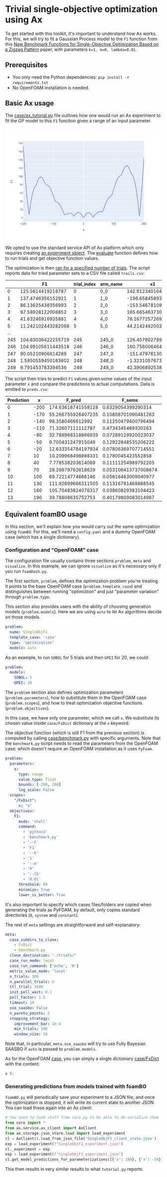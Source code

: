 # Trivial single-objective optimization using Ax

To get started with this toolkit, it's important to understand how Ax works. For this,
we will try to fit a Gaussian Process model to the `F1` function from this
[New Benchmark Functions for Single-Objective
Optimization Based on a Zigzag Pattern](https://ieeexplore.ieee.org/stamp/stamp.jsp?tp=&arnumber=9684455)
paper, with parameters `k=1, m=0, lambda=0.01`.

## Prerequisites

- You only need the Python dependencies: `pip install -r requirements.txt`
- No OpenFOAM installation is needed.

## Basic Ax usage

The [case/ax_tutorial.py](case/ax_tutorial.py) file outlines how one would run an Ax experiment to fit
the GP model to this `F1` function given a range of an input parameter.

![](case/F1.png)

We opted to use the standard service API of Ax platform which only requires creating
[an experiment object](case/tutorial.py#L30). The [evaluate](case/tutorial.py#L25) function
defines how to run trials and get objective function values.

The optimization is then [ran for a specified number of trials](case/tutorial.py#L47).
The script reports data for tried parameter sets to a CSV file called `trails.csv`:

|     | F1                 | trial_index | arm_name | x1                  | trial_status | generation_method |
|-----|--------------------|-------------|----------|---------------------|--------------|-------------------|
| 0   | 125.5614419218787  | 0           | 0_0      | 142.91234016418457  | COMPLETED    | Sobol             |
| 1   | 137.4746356152921  | 1           | 1_0      | -196.65845893323421 | COMPLETED    | Sobol             |
| 2   | 86.13625438356993  | 2           | 2_0      | -153.54678109288216 | COMPLETED    | Sobol             |
| 3   | 97.58928122008852  | 3           | 3_0      | 165.66546373069286  | COMPLETED    | Sobol             |
| 4   | 41.63246916935881  | 4           | 4_0      | 78.16772572696209   | COMPLETED    | Sobol             |
| 5   | 11.242102443282068 | 5           | 5_0      | 44.21424820034855   | COMPLETED    | GPEI              |
| ... |                    |             |          |                     |              |                   |
| 245 | 104.63036422255719 | 245         | 245_0    | 126.4579027891159   | COMPLETED    | GPEI              |
| 246 | 104.99105611443518 | 246         | 246_0    | 160.75600646436214  | COMPLETED    | GPEI              |
| 247 | 90.05210906614289  | 247         | 247_0    | -151.47976130247116 | COMPLETED    | GPEI              |
| 248 | 1.5850559450163602 | 248         | 248_0    | -1.3231057673692703 | COMPLETED    | GPEI              |
| 249 | 9.791453783394536  | 249         | 249_0    | 42.39068925380707   | COMPLETED    | GPEI              |

The script then tries to predict `F1` values given some values of the input parameter `x` and compare
the predictions to actual computations. Data is emitted to `preds.csv`:

| Prediction | x    | F_pred             | F_sems               | F                  |
|------------|------|--------------------|----------------------|--------------------|
| 0          | -200 | 174.63618741558128 | 0.6329054399290314   | 175.44945250727628 |
| 1          | -170 | 55.266755926407235 | 0.10808701090481283  | 55.23857491879557  |
| 2          | -140 | 98.3580466612992   | 0.11250479400796494  | 98.3580735569487   |
| 3          | -110 | 71.32607111112787  | 0.4734345489330263   | 71.33040206550703  |
| 4          | -80  | 32.788968318866935 | 0.07289129920023037  | 32.78958246623382  |
| 5          | -50  | 9.700431247915049  | 0.12922848535206222  | 9.589242746631385  |
| 6          | -20  | 12.633354784197934 | 0.07806369707714551  | 12.635374268256818 |
| 7          | 10   | 10.209968498988331 | 0.1780045423552858   | 10.210209848078966 |
| 8          | 40   | 7.778538203614069  | 0.11111254989792205  | 7.5680249530792825 |
| 9          | 70   | 28.29979762618629  | 0.053106413737008674 | 28.30486598718789  |
| 10         | 100  | 69.72214774666146  | 0.05616463009040977  | 69.7002111088937   |
| 11         | 130  | 111.92699666311505 | 0.11316781468888545  | 111.92357036826641 |
| 12         | 160  | 105.70483824076317 | 0.03860829383104423  | 105.69503316665066 |
| 13         | 190  | 39.78808635752753  | 0.40179809083014967  | 39.460772096629526 |

## Equivalent foamBO usage

In this section, we'll explain how you would carry out the same optimization using
`foamBO`. For this, we'll need a `config.yaml` and a dummy OpenFOAM case (which has
a single dictionary).

### Configuration and "OpenFOAM" case

The configuration file usually contains three sections `problem`, `meta` and `visualize`.
In this example, we can ignore `visualize` as it's necessary only if you run `foamDash.py`. 

The first section, `problem`, defines the optimization problem you're treating.
It points to the base OpenFOAM case (`problem.template_case`) and distinguishes between
running "optimiztion" and just "parameter variation" through `problem.type`.

This section also provides users with the ability of choosing generation models (`problem.models`).
Here we are using `auto` to let Ax algorithms decide on those models.
```yaml
problem:
  name: SingleObjF1
  template_case: 'case'
  type: 'optimization'
  models: auto
```

As an example, to run `SOBOL` for 5 trials and then `GPEI` for 20, we could:
```yaml
problem:
  models:
    SOBOL: 5
    GPEI: 20
```

The `problem` section also defines optimization parameters (`problem.parameters`),
how to substitute them in the OpenFOAM case (`problem.scopes`), and how to
treat optimization objective functions (`problem.objectives`).

In this case, we have only one parameter, which we call `x`. We substitute its chosen
value inside `case/FxDict` dictionary at the `x` keyword.

The objective function (which is still F1 from the previous section) is computed by
calling [case/benchmark.py](case/benchmark.py) with specific arguments. Note that
the `benchmark.py` script needs to read the parameters from the OpenFOAM case; which
doesn't require an OpenFOAM installation as it uses `PyFoam`.

```yaml
problem:
  parameters:
    x:
      type: range
      value_type: float
      bounds: [-200, 200]
      log_scale: False
  scopes:
    "/FxDict":
      x: "x"
  objectives:
    F1:
      mode: 'shell'
      command: 
        - 'python3'
        - 'benchmark.py'
        - '--F'
        - 'F1'
        - '--k'
        - '1'
        - '--m'
        - '0'
        - '--lb'
        - '0.01'
      threshold: 80
      minimize: True
      lower_is_better: True
```

It's also important to specify which cases files/folders are copied when generating
the trials as PyFOAM, by default, only copies standard directories (`0`, `system` and `constant`).

The rest of `meta` settings are straightforward and self-explanatory:
```yaml
meta:
  case_subdirs_to_clone:
    - FxDict
    - benchmark.py
  clone_destination: "./trials/"
  case_run_mode: local
  case_run_command: ['echo', '0']
  metric_value_mode: 'local'
  n_trials: 300
  n_parallel_trials: 5
  ttl_trial: 3600
  init_poll_wait: 0.1
  poll_factor: 1.5
  timeout: 10
  use_saasbo: False
  n_pareto_points: 5
  stopping_strategy:
    improvement_bar: 1e-4
    min_trials: 100
    window_size: 10
```

Note that, in particular, `meta.use_saasbo` will try to use Fully Bayesian SAASBO if `auto` is passed
to `problem.models`.

As for the OpenFOAM [case](case), you can simply a single dictionary [case/FxDict](case/FxDict) with
the content:
```cpp
x 0;
```

### Generating predictions from models trained with foamBO

`foamBO.py` will periodically save your experiment to a JSON file, and once the optimization is
stopped, it will write its current state to another JSON. You can load those again into an Ax client:
```python
# You need to load stuff from core.py to be able to de-serialize them
from core import *
from ax.service.ax_client import AxClient
from ax.storage.json_store.load import load_experiment
cl = AxClient().load_from_json_file('SingleObjF1_client_state.json')
exp = load_experiment(f"SingleObjF1_experiment.json")
cl._experiment = exp
exp = load_experiment(f"SingleObjF1_experiment.json")
cl.get_model_predictions_for_parameterizations([{'x': 100}, {'x': -50}])
```
This then results in very similar results to what `tutorial.py` reports.
